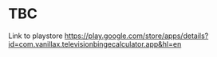 TBC
===

Link to playstore
https://play.google.com/store/apps/details?id=com.vanillax.televisionbingecalculator.app&hl=en
